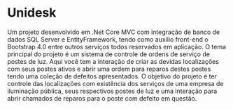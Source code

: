 # Unidesk

Um projeto desenvolvido em .Net Core MVC com integração de banco de dados SQL Server e EntityFramework, tendo como auxilio front-end o Bootstrap 4.0 entre outros serviços todos reservados em aplicação.
O tema principal do projeto é um sistema de controle de ordens de serviço de postes de luz.
Aqui você tem a interação de criar as devidas localizações com seus postes ativos e abrir uma ordem para reparos destes postes tendo uma coleção de defeitos apresentados.
O objetivo do projeto é ter controle das localizações com existência dos serviços de uma empresa de iluminação pública, seus respectivos postes de luz e uma interação para abrir chamados de reparos para o poste com defeito em questão.

